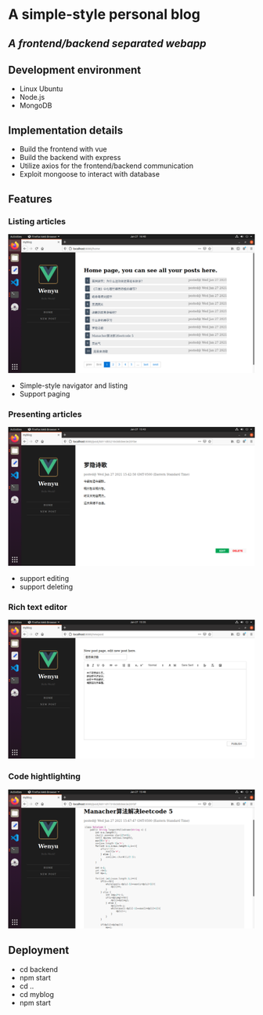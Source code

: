 # A simple-style personal blog

*A frontend/backend separated webapp*
---
## Development environment
+ Linux Ubuntu
+ Node.js
+ MongoDB
## Implementation details
+ Build the frontend with vue
+ Build the backend with express
+ Utilize axios for the frontend/backend communication
+ Exploit mongoose to interact with database
## Features
### Listing articles
![](/snapshots/listing.png)
+ Simple-style navigator and listing
+ Support paging
### Presenting articles
![](/snapshots/presentation.png)
+ support editing
+ support deleting
### Rich text editor
![](/snapshots/editing.png)
### Code hightlighting
![](/snapshots/highlight.png)
## Deployment
+ cd backend
+ npm start
+ cd ..
+ cd myblog
+ npm start
